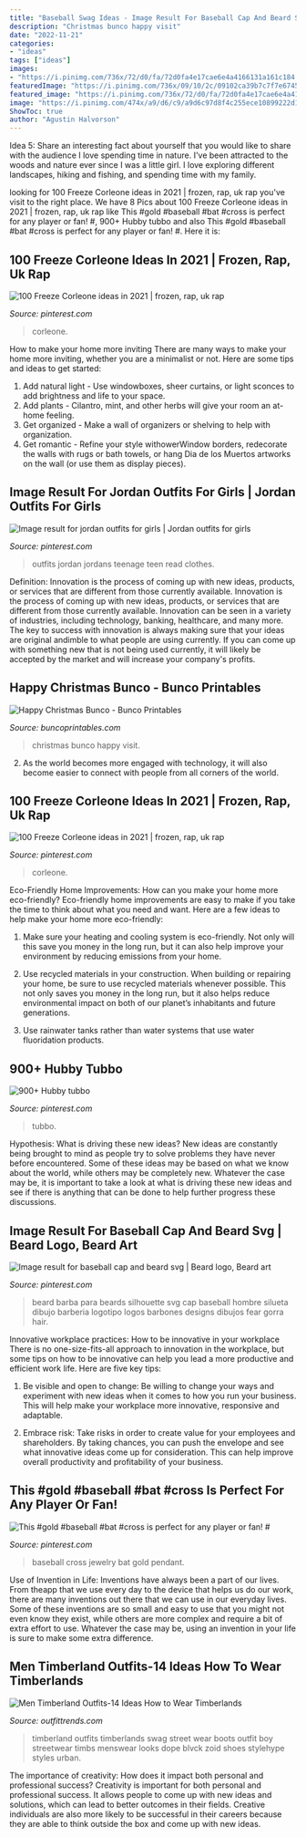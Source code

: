 ```yaml
---
title: "Baseball Swag Ideas - Image Result For Baseball Cap And Beard Svg"
description: "Christmas bunco happy visit"
date: "2022-11-21"
categories:
- "ideas"
tags: ["ideas"]
images:
- "https://i.pinimg.com/736x/72/d0/fa/72d0fa4e17cae6e4a4166131a161c184.jpg"
featuredImage: "https://i.pinimg.com/736x/09/10/2c/09102ca39b7c7f7e6745424fad9115eb--baseball-jewelry-baseball-bats.jpg"
featured_image: "https://i.pinimg.com/736x/72/d0/fa/72d0fa4e17cae6e4a4166131a161c184.jpg"
image: "https://i.pinimg.com/474x/a9/d6/c9/a9d6c97d8f4c255ece10899222d1db50.jpg"
ShowToc: true
author: "Agustin Halvorson"
---
```



Idea 5: Share an interesting fact about yourself that you would like to share with the audience
I love spending time in nature. I've been attracted to the woods and nature ever since I was a little girl. I love exploring different landscapes, hiking and fishing, and spending time with my family.

	

		
looking for 100 Freeze Corleone ideas in 2021 | frozen, rap, uk rap you've visit to the right place. We have 8 Pics about 100 Freeze Corleone ideas in 2021 | frozen, rap, uk rap like This #gold #baseball #bat #cross is perfect for any player or fan! #, 900+ Hubby tubbo and also This #gold #baseball #bat #cross is perfect for any player or fan! #. Here it is:
		
    
## 100 Freeze Corleone Ideas In 2021 | Frozen, Rap, Uk Rap

<img loading=lazy src="https://i.pinimg.com/474x/d7/42/32/d7423273a2c1160b8f406f47fd6843b9.jpg" onerror="this.onerror=null;this.src='https://tse1.mm.bing.net/th?id=OIP.pzPX0qjVw9iXnbo0pBW7mwAAAA&amp;pid=15.1';" alt="100 Freeze Corleone ideas in 2021 | frozen, rap, uk rap">

_Source: pinterest.com_

>corleone. 

	

How to make your home more inviting
There are many ways to make your home more inviting, whether you are a minimalist or not. Here are some tips and ideas to get started:
1. Add natural light - Use windowboxes, sheer curtains, or light sconces to add brightness and life to your space.
2. Add plants - Cilantro, mint, and other herbs will give your room an at-home feeling.
3. Get organized - Make a wall of organizers or shelving to help with organization.
4. Get romantic - Refine your style withowerWindow borders, redecorate the walls with rugs or bath towels, or hang Dia de los Muertos artworks on the wall (or use them as display pieces).

    
## Image Result For Jordan Outfits For Girls | Jordan Outfits For Girls

<img loading=lazy src="https://i.pinimg.com/736x/72/d0/fa/72d0fa4e17cae6e4a4166131a161c184.jpg" onerror="this.onerror=null;this.src='https://tse2.mm.bing.net/th?id=OIP.bYIoLhUBaz-vLLE-LS-wZQDuEF&amp;pid=15.1';" alt="Image result for jordan outfits for girls | Jordan outfits for girls">

_Source: pinterest.com_

>outfits jordan jordans teenage teen read clothes. 

	

Definition: Innovation is the process of coming up with new ideas, products, or services that are different from those currently available.
Innovation is the process of coming up with new ideas, products, or services that are different from those currently available. Innovation can be seen in a variety of industries, including technology, banking, healthcare, and many more. The key to success with innovation is always making sure that your ideas are original andimble to what people are using currently. If you can come up with something new that is not being used currently, it will likely be accepted by the market and will increase your company's profits.

    
## Happy Christmas Bunco - Bunco Printables

<img loading=lazy src="https://buncoprintables.com/wp-content/uploads/2015/09/Happy-Christmas-Square-595x595.jpg" onerror="this.onerror=null;this.src='https://tse3.mm.bing.net/th?id=OIP.5EjmAcjeUM09JO-pQjSa0AHaHa&amp;pid=15.1';" alt="Happy Christmas Bunco - Bunco Printables">

_Source: buncoprintables.com_

>christmas bunco happy visit. 

	

2. As the world becomes more engaged with technology, it will also become easier to connect with people from all corners of the world. 

    
## 100 Freeze Corleone Ideas In 2021 | Frozen, Rap, Uk Rap

<img loading=lazy src="https://i.pinimg.com/474x/a9/d6/c9/a9d6c97d8f4c255ece10899222d1db50.jpg" onerror="this.onerror=null;this.src='https://tse2.mm.bing.net/th?id=OIP.IRXaibp_zfMw6MbpCm1wYwAAAA&amp;pid=15.1';" alt="100 Freeze Corleone ideas in 2021 | frozen, rap, uk rap">

_Source: pinterest.com_

>corleone. 

	

Eco-Friendly Home Improvements: How can you make your home more eco-friendly?
Eco-friendly home improvements are easy to make if you take the time to think about what you need and want. Here are a few ideas to help make your home more eco-friendly:
1. Make sure your heating and cooling system is eco-friendly. Not only will this save you money in the long run, but it can also help improve your environment by reducing emissions from your home.

2. Use recycled materials in your construction. When building or repairing your home, be sure to use recycled materials whenever possible. This not only saves you money in the long run, but it also helps reduce environmental impact on both of our planet’s inhabitants and future generations.

3. Use rainwater tanks rather than water systems that use water fluoridation products.

    
## 900+ Hubby Tubbo

<img loading=lazy src="https://i.pinimg.com/474x/f2/56/5c/f2565ca039a2d9ca5b0d48df770ae340.jpg" onerror="this.onerror=null;this.src='https://tse2.mm.bing.net/th?id=OIP.vf0jbmg5D4Qe3AFgO2XxwAAAAA&amp;pid=15.1';" alt="900+ Hubby tubbo">

_Source: pinterest.com_

>tubbo. 

	

Hypothesis: What is driving these new ideas?
New ideas are constantly being brought to mind as people try to solve problems they have never before encountered. Some of these ideas may be based on what we know about the world, while others may be completely new. Whatever the case may be, it is important to take a look at what is driving these new ideas and see if there is anything that can be done to help further progress these discussions.

    
## Image Result For Baseball Cap And Beard Svg | Beard Logo, Beard Art

<img loading=lazy src="https://i.pinimg.com/736x/25/ab/2c/25ab2c7a1dc80f2c92d6f739950d85f8.jpg" onerror="this.onerror=null;this.src='https://tse1.mm.bing.net/th?id=OIP.o2MGJBOp8CT2tm5CpYi2ngHaHa&amp;pid=15.1';" alt="Image result for baseball cap and beard svg | Beard logo, Beard art">

_Source: pinterest.com_

>beard barba para beards silhouette svg cap baseball hombre silueta dibujo barberia logotipo logos barbones designs dibujos fear gorra hair. 

	

Innovative workplace practices: How to be innovative in your workplace
There is no one-size-fits-all approach to innovation in the workplace, but some tips on how to be innovative can help you lead a more productive and efficient work life. Here are five key tips:
1. Be visible and open to change: Be willing to change your ways and experiment with new ideas when it comes to how you run your business. This will help make your workplace more innovative, responsive and adaptable.

2. Embrace risk: Take risks in order to create value for your employees and shareholders. By taking chances, you can push the envelope and see what innovative ideas come up for consideration. This can help improve overall productivity and profitability of your business.


    
## This #gold #baseball #bat #cross Is Perfect For Any Player Or Fan! #

<img loading=lazy src="https://i.pinimg.com/736x/09/10/2c/09102ca39b7c7f7e6745424fad9115eb--baseball-jewelry-baseball-bats.jpg" onerror="this.onerror=null;this.src='https://tse1.mm.bing.net/th?id=OIP.KOEG1GcyZ9Uou8S2yE9RtwHaJW&amp;pid=15.1';" alt="This #gold #baseball #bat #cross is perfect for any player or fan! #">

_Source: pinterest.com_

>baseball cross jewelry bat gold pendant. 

	

Use of Invention in Life:
Inventions have always been a part of our lives. From theapp that we use every day to the device that helps us do our work, there are many inventions out there that we can use in our everyday lives. Some of these inventions are so small and easy to use that you might not even know they exist, while others are more complex and require a bit of extra effort to use. Whatever the case may be, using an invention in your life is sure to make some extra difference.

    
## Men Timberland Outfits-14 Ideas How To Wear Timberlands

<img loading=lazy src="https://www.outfittrends.com/wp-content/uploads/2015/07/male-outfits-with-timberland-shoes13.jpg" onerror="this.onerror=null;this.src='https://tse4.mm.bing.net/th?id=OIP.SY9_BRf0MLBPNGIbX1RMIgHaLH&amp;pid=15.1';" alt="Men Timberland Outfits-14 Ideas How to Wear Timberlands">

_Source: outfittrends.com_

>timberland outfits timberlands swag street wear boots outfit boy streetwear timbs menswear looks dope blvck zoid shoes stylehype styles urban. 

	

The importance of creativity: How does it impact both personal and professional success?
Creativity is important for both personal and professional success. It allows people to come up with new ideas and solutions, which can lead to better outcomes in their fields. Creative individuals are also more likely to be successful in their careers because they are able to think outside the box and come up with new ideas.

